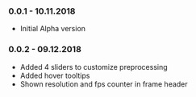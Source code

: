 ### 0.0.1 - 10.11.2018
* Initial Alpha version

### 0.0.2 - 09.12.2018
* Added 4 sliders to customize preprocessing
* Added hover tooltips 
* Shown resolution and fps counter in frame header
